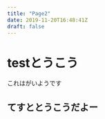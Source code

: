 ```yaml
---
title: "Page2"
date: 2019-11-20T16:48:41Z
draft: false
---
```


# testとうこう
これはがいようです

## てすととうこうだよー
